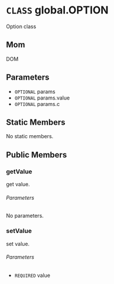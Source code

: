 # `CLASS` global.OPTION
Option class

## Mom
DOM

## Parameters
* `OPTIONAL` params 
* `OPTIONAL` params.value 
* `OPTIONAL` params.c 

## Static Members
No static members.

## Public Members

### getValue
get value.
###### Parameters
No parameters.

### setValue
set value.
###### Parameters
* `REQUIRED` value
